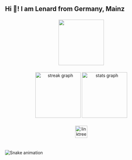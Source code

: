 <h2 align="left">Hi 👋! I am Lenard from Germany, Mainz</h2>

###

<div align="center">
  <img height="150" src="https://avatars.githubusercontent.com/u/81700855"  />
</div>

###

<div align="center">
  <img src="https://streak-stats.demolab.com?user=lenardflx&locale=en&mode=daily&theme=dracula&hide_border=false&border_radius=5" height="150" alt="streak graph"  />
  <img src="https://github-readme-stats.vercel.app/api?username=lenardflx&hide_title=true&hide_rank=true&show_icons=false&include_all_commits=true&count_private=true&disable_animations=false&theme=dracula&locale=en&hide_border=false" height="150" alt="stats graph"  />
</div>

###

<div align="center">
  <a href="https://lenardfelix.de" target="_blank">
    <img src="https://img.shields.io/static/v1?message=Linktree&logo=linktree&label=&color=1de9b6&logoColor=white&labelColor=&style=flat" height="40" alt="linktree logo"  />
  </a>
</div>

###

<br clear="both">

<img src="https://raw.githubusercontent.com/lenardflx/lenardflx/output/snake.svg" alt="Snake animation" />

###
